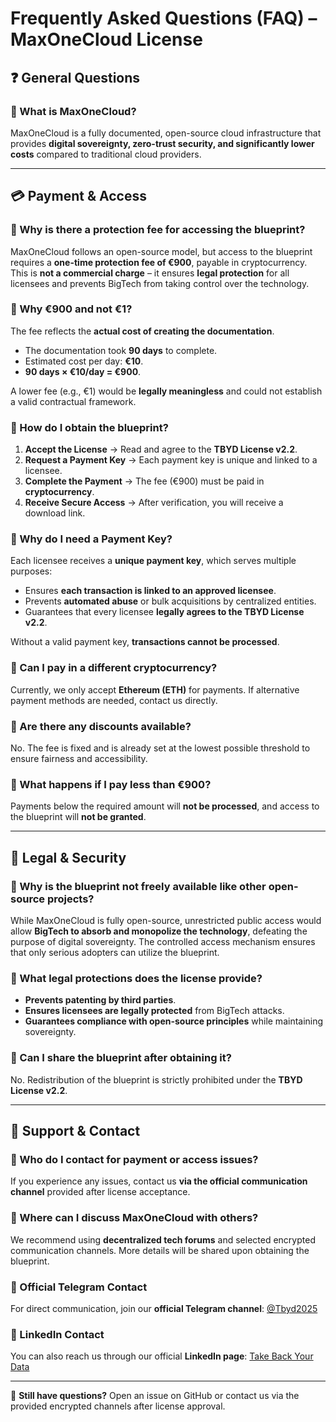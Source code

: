 # Frequently Asked Questions (FAQ) – MaxOneCloud License

## ❓ General Questions

### 🔹 What is MaxOneCloud?
MaxOneCloud is a fully documented, open-source cloud infrastructure that provides **digital sovereignty, zero-trust security, and significantly lower costs** compared to traditional cloud providers.

---

## 💳 Payment & Access

### 🔹 Why is there a protection fee for accessing the blueprint?
MaxOneCloud follows an open-source model, but access to the blueprint requires a **one-time protection fee of €900**, payable in cryptocurrency.  
This is **not a commercial charge** – it ensures **legal protection** for all licensees and prevents BigTech from taking control over the technology.

### 🔹 Why €900 and not €1?
The fee reflects the **actual cost of creating the documentation**.  
- The documentation took **90 days** to complete.
- Estimated cost per day: **€10**.
- **90 days × €10/day = €900**.

A lower fee (e.g., €1) would be **legally meaningless** and could not establish a valid contractual framework.

### 🔹 How do I obtain the blueprint?
1. **Accept the License** → Read and agree to the **TBYD License v2.2**.
2. **Request a Payment Key** → Each payment key is unique and linked to a licensee.
3. **Complete the Payment** → The fee (€900) must be paid in **cryptocurrency**.
4. **Receive Secure Access** → After verification, you will receive a download link.

### 🔹 Why do I need a Payment Key?
Each licensee receives a **unique payment key**, which serves multiple purposes:
- Ensures **each transaction is linked to an approved licensee**.
- Prevents **automated abuse** or bulk acquisitions by centralized entities.
- Guarantees that every licensee **legally agrees to the TBYD License v2.2**.

Without a valid payment key, **transactions cannot be processed**.

### 🔹 Can I pay in a different cryptocurrency?
Currently, we only accept **Ethereum (ETH)** for payments. If alternative payment methods are needed, contact us directly.

### 🔹 Are there any discounts available?
No. The fee is fixed and is already set at the lowest possible threshold to ensure fairness and accessibility.

### 🔹 What happens if I pay less than €900?
Payments below the required amount will **not be processed**, and access to the blueprint will **not be granted**.

---

## 🔐 Legal & Security

### 🔹 Why is the blueprint not freely available like other open-source projects?
While MaxOneCloud is fully open-source, unrestricted public access would allow **BigTech to absorb and monopolize the technology**, defeating the purpose of digital sovereignty. The controlled access mechanism ensures that only serious adopters can utilize the blueprint.

### 🔹 What legal protections does the license provide?
- **Prevents patenting by third parties**.
- **Ensures licensees are legally protected** from BigTech attacks.
- **Guarantees compliance with open-source principles** while maintaining sovereignty.

### 🔹 Can I share the blueprint after obtaining it?
No. Redistribution of the blueprint is strictly prohibited under the **TBYD License v2.2**.

---

## 💬 Support & Contact

### 🔹 Who do I contact for payment or access issues?
If you experience any issues, contact us **via the official communication channel** provided after license acceptance.

### 🔹 Where can I discuss MaxOneCloud with others?
We recommend using **decentralized tech forums** and selected encrypted communication channels. More details will be shared upon obtaining the blueprint.

### 🔹 Official Telegram Contact
For direct communication, join our **official Telegram channel**: [@Tbyd2025](https://t.me/Tbyd2025)

### 🔹 LinkedIn Contact
You can also reach us through our official **LinkedIn page**: [Take Back Your Data](https://www.linkedin.com/company/take-back-your-data/)

---

🎯 **Still have questions?** Open an issue on GitHub or contact us via the provided encrypted channels after license approval.
